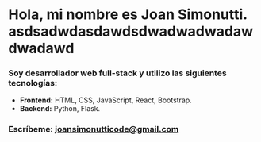 # Hola, mi nombre es **Joan Simonutti**. asdsadwdasdawdsdwadwadwadawdwadawd

### **Soy desarrollador web full-stack** y utilizo las siguientes tecnologías:
 - **Frontend:** HTML, CSS, JavaScript, React, Bootstrap.
 - **Backend:** Python, Flask.
  
### **Escríbeme:** [joansimonutticode@gmail.com](mailto:joansimonutticode@gmail.com)

